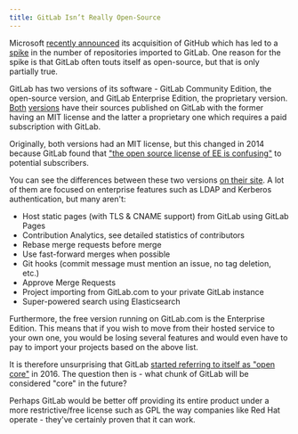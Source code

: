 ```yaml
---
title: GitLab Isn’t Really Open-Source
---
```


Microsoft [recently
announced](https://blogs.microsoft.com/blog/2018/06/04/microsoft-github-empowering-developers/)
its acquisition of GitHub which has led to a
[spike](https://twitter.com/gitlab/status/1003409836170547200) in the number of
repositories imported to GitLab. One reason for the spike is that GitLab often
touts itself as open-source, but that is only partially true.

GitLab has two versions of its software - GitLab Community Edition, the
open-source version, and GitLab Enterprise Edition, the proprietary version.
[Both](https://gitlab.com/gitlab-org/gitlab-ce/)
[versions](https://gitlab.com/gitlab-org/gitlab-ee/) have their sources
published on GitLab with the former having an MIT license and the latter a
proprietary one which requires a paid subscription with GitLab.

Originally, both versions had an MIT license, but this changed in 2014 because
GitLab found that ["the open source license of EE is
confusing"](https://about.gitlab.com/2014/02/11/gitlab-ee-license-change/) to
potential subscribers.

You can see the differences between these two versions [on their
site](https://about.gitlab.com/images/feature_page/gitlab-features.pdf). A lot
of them are focused on enterprise features such as LDAP and Kerberos
authentication, but many aren't:

>
- Host static pages (with TLS & CNAME support) from GitLab using GitLab Pages
- Contribution Analytics, see detailed statistics of contributors
- Rebase merge requests before merge
- Use fast-forward merges when possible
- Git hooks (commit message must mention an issue, no tag deletion, etc.)
- Approve Merge Requests
- Project importing from GitLab.com to your private GitLab instance
- Super-powered search using Elasticsearch

Furthermore, the free version running on GitLab.com is the Enterprise Edition.
This means that if you wish to move from their hosted service to your own one,
you would be losing several features and would even have to pay to import your
projects based on the above list.

It is therefore unsurprising that GitLab [started referring to itself as "open
core"](https://about.gitlab.com/2016/07/20/gitlab-is-open-core-github-is-closed-source/)
in 2016. The question then is - what chunk of GitLab will be considered "core"
in the future?

Perhaps GitLab would be better off providing its entire product under a more
restrictive/free license such as GPL the way companies like Red Hat operate -
they've certainly proven that it can work.
